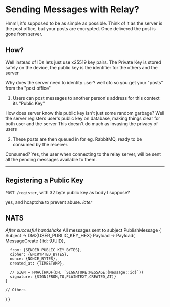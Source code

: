 # Sending Messages with Relay?

Hmm!, it's supposed to be as simple as possible.
Think of it as the server is the post office, but your posts are encrypted.
Once delivered the post is gone from server.

## How?

Well instead of IDs lets just use x25519 key pairs.
The Private Key is stored safely on the device,
the public key is the identifier for the others and the server

Why does the server need to identity user?
well ofc so you get your "posts" from the "post office"

1. Users can post messages to another person's address for this context its "Public Key"

How does server know this public key isn't just some random garbage?
Well the server registers user's public key on database,
making things clear for both user and the server
This doesn't do much as invasing the privacy of users

2. These posts are then queued in for eg. RabbitMQ, ready to be consumed by the receiver.

Consumed?
Yes, the user when connecting to the relay server, 
will be sent all the pending messages available to them.

---



## Registering a Public Key

`POST /register`, with 32 byte public key as body I suppose?

yes, and hcaptcha to prevent abuse. *later*


## NATS

*After succesful handshake*
All messages sent to subject 
PublishMessage {
  Subject -> DM:{USER_PUBLIC_KEY_HEX}
  Payload -> Payload(
    MessageCreate {
      id: {UUID},
      
      from: {SENDER_PUBLIC_KEY_BYTES},
      cipher: {ENCRYPTED_BYTES},
      nonce: {NONCE_BYTES},
      created_at: {TIMESTAMP},

      // SIGN = HMAC(HKDF(DH, `SIGNATURE:MESSAGE:{Message::id}`))
      signature: {SIGN(FROM,TO,PLAINTEXT,CREATED_AT)}
    }

    // Others
  )
}